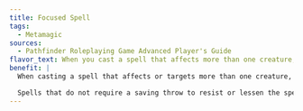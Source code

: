 ```yaml
---
title: Focused Spell
tags:
  - Metamagic
sources:
  - Pathfinder Roleplaying Game Advanced Player's Guide
flavor_text: When you cast a spell that affects more than one creature, one opponent finds it more difficult to resist.
benefit: |
  When casting a spell that affects or targets more than one creature, you can choose one target or creature within the spell effect. That creature's saving throw DC to resist the spell is increased by +2. You must choose which target to focus the spell on before casting the spell. A focused spell uses up a spell slot one level higher than the spell's actual level.

  Spells that do not require a saving throw to resist or lessen the spell's effect do not benefit from this feat.
---
```



